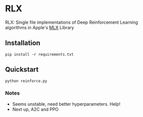 
# RLX

RLX: Single file implementations of Deep Reinforcement Learning algorithms in Apple's [MLX](https://github.com/ml-explore/mlx) Library 


## Installation
```
pip install -r requirements.txt
```

## Quickstart
```
python reinforce.py
```

### Notes
- Seems unstable, need better hyperparameters. Help!
- Next up, A2C and PPO
